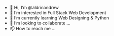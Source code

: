 - 👋 Hi, I’m @aldrinandrew
- 👀 I’m interested in Full Stack Web Development
- 🌱 I’m currently learning Web Designing & Python
- 💞️ I’m looking to collaborate ...
- 📫 How to reach me ...

<!---
aldrinandrew/aldrinandrew is a ✨ special ✨ repository because its `README.md` (this file) appears on your GitHub profile.
You can click the Preview link to take a look at your changes.
--->
